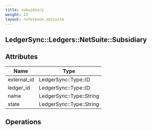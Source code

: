 ```yaml
---
title: subsidiary
weight: 13
layout: reference_netsuite
---
```


## LedgerSync::Ledgers::NetSuite::Subsidiary

## Attributes

| Name | Type |
| ---- | ---- |
| external_id | LedgerSync::Type::ID |
| ledger_id | LedgerSync::Type::ID |
| name | LedgerSync::Type::String |
| state | LedgerSync::Type::String |


## Operations

